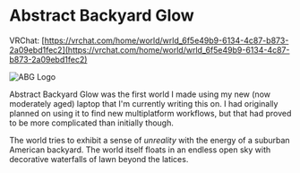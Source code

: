 # Abstract Backyard Glow
VRChat: [https://vrchat.com/home/world/wrld_6f5e49b9-6134-4c87-b873-2a09ebd1fec2](https://vrchat.com/home/world/wrld_6f5e49b9-6134-4c87-b873-2a09ebd1fec2)

![ABG Logo](./img/ABG.png "ABG logo.")

Abstract Backyard Glow was the first world I made using my new (now moderately aged) laptop that I'm currently writing this on. I had originally planned on using it to find new multiplatform workflows, but that had proved to be more complicated than initially though.

The world tries to exhibit a sense of *unreality* with the energy of a suburban American backyard. The world itself floats in an endless open sky with decorative waterfalls of lawn beyond the latices.